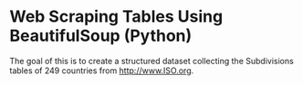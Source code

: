 # Web Scraping Tables Using BeautifulSoup (Python)
The goal of this is to create a structured dataset collecting the Subdivisions tables of 249 countries from http://www.ISO.org.

